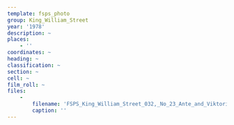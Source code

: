 ```yaml
---
template: fsps_photo
group: King_William_Street
year: '1978'
description: ~
places:
    - ''
coordinates: ~
heading: ~
classification: ~
section: ~
cell: ~
film_roll: ~
files:
    -
        filename: 'FSPS_King_William_Street_032,_No_23_Ante_and_Viktorija_Borcic,_Lot_57,_17-12-F,_1978.png'
        caption: ''
---
```

